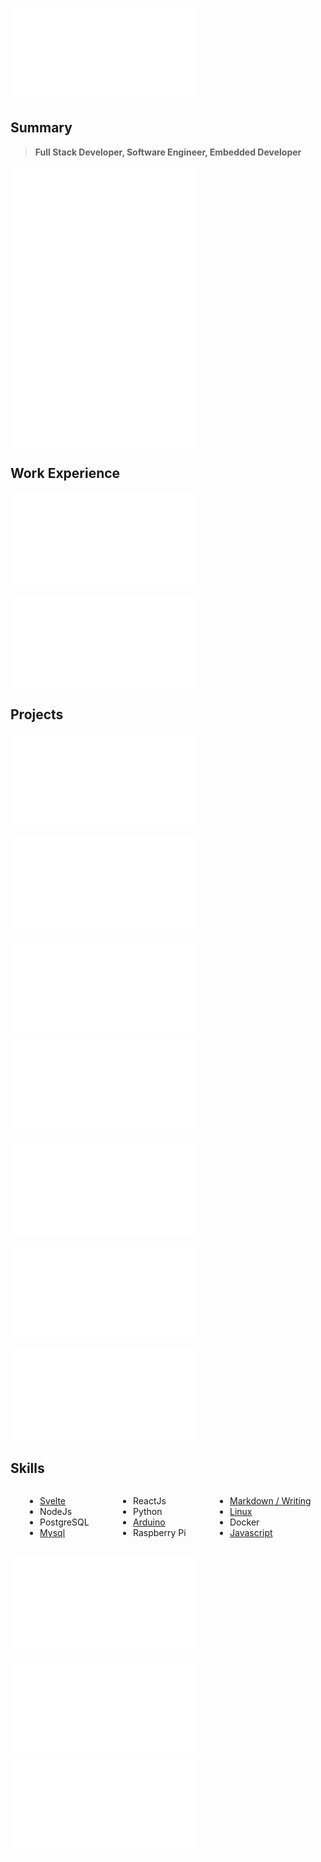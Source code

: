 ![](/header.md)

## Summary

> **Full Stack Developer, Software Engineer, Embedded Developer**

![](/summaries/electronic.md)
![](/summaries/linux.md)
![](/summaries/web.md)

## Work Experience

![](/experience/escobedo%20medina.md)

![](/experience/taionca.md)

## Projects

![](/projects/taionca%20web.md)

![](/projects/arduinooven.md)

![](/projects/helical%20milling.md)

![](/projects/CNC%20router.md)

![](/projects/chess%20clock.md)

![](/projects/webpipe.short.md)

![](/bolivar%20paralelo.short.md)

<!-- ![](/projects/bitcoin%20miners monitoring scripts.md) -->

## Skills

<div class="columnList" style="display: flex; justify-content: space-around">
<div style="display: flex; flex-direction: column">

- [Svelte](https://github.com/madacol/bolivarparalelo)
- NodeJs
- PostgreSQL
- [Mysql](https://stackoverflow.com/search?q=user:3163120+[mysql])

</div>
<div style="display: flex; flex-direction: column">

- ReactJs
- Python
- [Arduino](https://github.com/madacol/ArduinoOven)
- Raspberry Pi

</div>
<div style="display: flex; flex-direction: column">

- [Markdown / Writing](https://madacol.com/blog)
- [Linux](https://stackoverflow.com/search?q=user:3163120+[linux])
- Docker
- [Javascript](https://stackoverflow.com/search?q=user:3163120+[javascript])

</div>
</div>

![](/education.md)

![](/languages.md)

![](/other_profiles.md)

